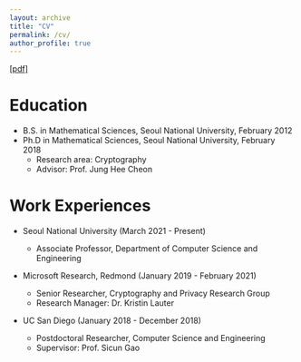 ```yaml
---
layout: archive
title: "CV"
permalink: /cv/
author_profile: true
---
```


[[pdf]](https://yongsoosong.github.io/files/CV.pdf)

Education
======
* B.S. in Mathematical Sciences, Seoul National University, February 2012
* Ph.D in Mathematical Sciences, Seoul National University, February 2018
  * Research area: Cryptography
  * Advisor: Prof. Jung Hee Cheon

Work Experiences
======

* Seoul National University (March 2021 - Present)
  * Associate Professor, Department of Computer Science and Engineering

* Microsoft Research, Redmond (January 2019 - February 2021)
  * Senior Researcher, Cryptography and Privacy Research Group
  * Research Manager: Dr. Kristin Lauter

* UC San Diego (January 2018 - December 2018)
  * Postdoctoral Researcher, Computer Science and Engineering
  * Supervisor: Prof. Sicun Gao
  